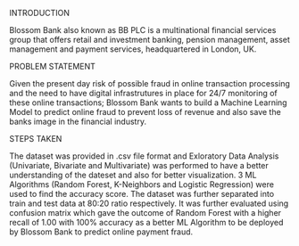 INTRODUCTION

Blossom Bank also known as BB PLC is a multinational financial services group that offers retail and investment banking, pension management, asset management and payment services, headquartered in London, UK.

PROBLEM STATEMENT

Given the present day risk of possible fraud in online transaction processing and the need to have digital infrastrutures in place for 24/7 monitoring of these online transactions; Blossom Bank wants to build a Machine Learning Model to predict online fraud to prevent loss of revenue and also save the banks image in the financial industry.

STEPS TAKEN

The dataset was provided in .csv file format and Exloratory Data Analysis (Univariate, Bivariate and Multivariate) was performed to have a better understanding of the dateset and also for better visualization. 3 ML Algorithms (Random Forest, K-Neighbors and Logistic Regression) were used to find the accuracy score. The dataset was further separated into train and test data at 80:20 ratio respectively. It was further evaluated using confusion matrix which gave the outcome of Random Forest with a higher recall of 1.00 with 100% accuracy as a better ML Algorithm to be deployed by Blossom Bank to predict online payment fraud.
